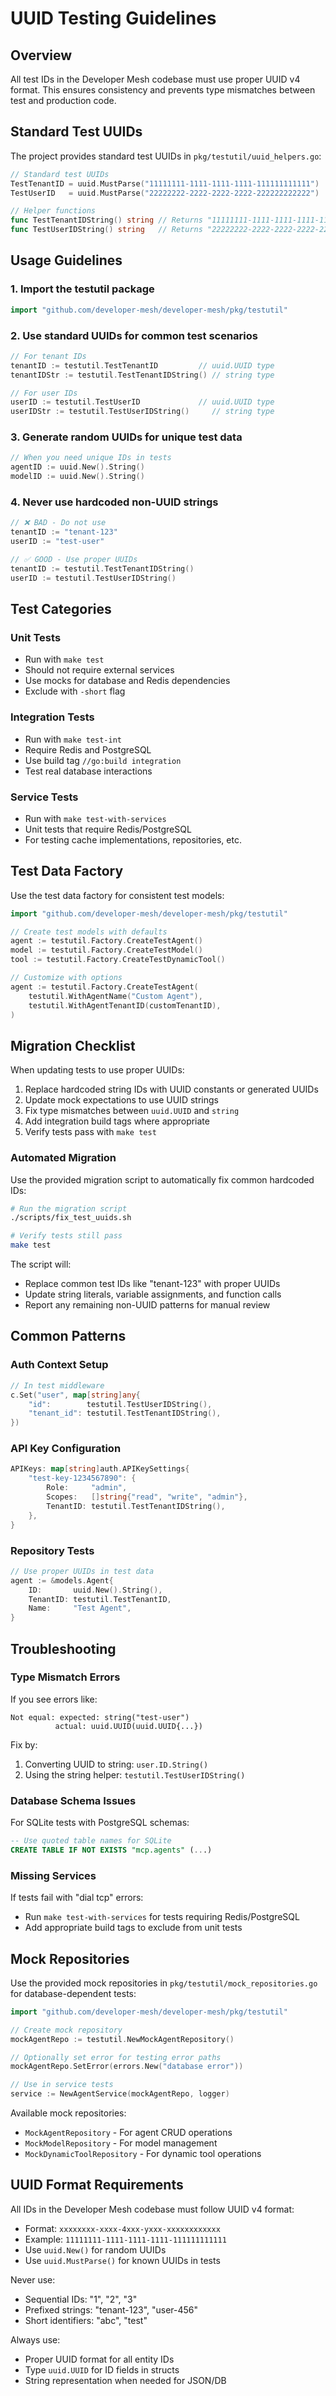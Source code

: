 # UUID Testing Guidelines

## Overview

All test IDs in the Developer Mesh codebase must use proper UUID v4 format. This ensures consistency and prevents type mismatches between test and production code.

## Standard Test UUIDs

The project provides standard test UUIDs in `pkg/testutil/uuid_helpers.go`:

```go
// Standard test UUIDs
TestTenantID = uuid.MustParse("11111111-1111-1111-1111-111111111111")
TestUserID   = uuid.MustParse("22222222-2222-2222-2222-222222222222")

// Helper functions
func TestTenantIDString() string // Returns "11111111-1111-1111-1111-111111111111"
func TestUserIDString() string   // Returns "22222222-2222-2222-2222-222222222222"
```

## Usage Guidelines

### 1. Import the testutil package

```go
import "github.com/developer-mesh/developer-mesh/pkg/testutil"
```

### 2. Use standard UUIDs for common test scenarios

```go
// For tenant IDs
tenantID := testutil.TestTenantID         // uuid.UUID type
tenantIDStr := testutil.TestTenantIDString() // string type

// For user IDs
userID := testutil.TestUserID             // uuid.UUID type
userIDStr := testutil.TestUserIDString()     // string type
```

### 3. Generate random UUIDs for unique test data

```go
// When you need unique IDs in tests
agentID := uuid.New().String()
modelID := uuid.New().String()
```

### 4. Never use hardcoded non-UUID strings

```go
// ❌ BAD - Do not use
tenantID := "tenant-123"
userID := "test-user"

// ✅ GOOD - Use proper UUIDs
tenantID := testutil.TestTenantIDString()
userID := testutil.TestUserIDString()
```

## Test Categories

### Unit Tests
- Run with `make test`
- Should not require external services
- Use mocks for database and Redis dependencies
- Exclude with `-short` flag

### Integration Tests
- Run with `make test-int`
- Require Redis and PostgreSQL
- Use build tag `//go:build integration`
- Test real database interactions

### Service Tests
- Run with `make test-with-services`
- Unit tests that require Redis/PostgreSQL
- For testing cache implementations, repositories, etc.

## Test Data Factory

Use the test data factory for consistent test models:

```go
import "github.com/developer-mesh/developer-mesh/pkg/testutil"

// Create test models with defaults
agent := testutil.Factory.CreateTestAgent()
model := testutil.Factory.CreateTestModel()
tool := testutil.Factory.CreateTestDynamicTool()

// Customize with options
agent := testutil.Factory.CreateTestAgent(
    testutil.WithAgentName("Custom Agent"),
    testutil.WithAgentTenantID(customTenantID),
)
```

## Migration Checklist

When updating tests to use proper UUIDs:

1. Replace hardcoded string IDs with UUID constants or generated UUIDs
2. Update mock expectations to use UUID strings
3. Fix type mismatches between `uuid.UUID` and `string`
4. Add integration build tags where appropriate
5. Verify tests pass with `make test`

### Automated Migration

Use the provided migration script to automatically fix common hardcoded IDs:

```bash
# Run the migration script
./scripts/fix_test_uuids.sh

# Verify tests still pass
make test
```

The script will:
- Replace common test IDs like "tenant-123" with proper UUIDs
- Update string literals, variable assignments, and function calls
- Report any remaining non-UUID patterns for manual review

## Common Patterns

### Auth Context Setup

```go
// In test middleware
c.Set("user", map[string]any{
    "id":        testutil.TestUserIDString(),
    "tenant_id": testutil.TestTenantIDString(),
})
```

### API Key Configuration

```go
APIKeys: map[string]auth.APIKeySettings{
    "test-key-1234567890": {
        Role:     "admin",
        Scopes:   []string{"read", "write", "admin"},
        TenantID: testutil.TestTenantIDString(),
    },
}
```

### Repository Tests

```go
// Use proper UUIDs in test data
agent := &models.Agent{
    ID:       uuid.New().String(),
    TenantID: testutil.TestTenantID,
    Name:     "Test Agent",
}
```

## Troubleshooting

### Type Mismatch Errors

If you see errors like:
```
Not equal: expected: string("test-user")
          actual: uuid.UUID(uuid.UUID{...})
```

Fix by:
1. Converting UUID to string: `user.ID.String()`
2. Using the string helper: `testutil.TestUserIDString()`

### Database Schema Issues

For SQLite tests with PostgreSQL schemas:
```sql
-- Use quoted table names for SQLite
CREATE TABLE IF NOT EXISTS "mcp.agents" (...)
```

### Missing Services

If tests fail with "dial tcp" errors:
- Run `make test-with-services` for tests requiring Redis/PostgreSQL
- Add appropriate build tags to exclude from unit tests

## Mock Repositories

Use the provided mock repositories in `pkg/testutil/mock_repositories.go` for database-dependent tests:

```go
import "github.com/developer-mesh/developer-mesh/pkg/testutil"

// Create mock repository
mockAgentRepo := testutil.NewMockAgentRepository()

// Optionally set error for testing error paths
mockAgentRepo.SetError(errors.New("database error"))

// Use in service tests
service := NewAgentService(mockAgentRepo, logger)
```

Available mock repositories:
- `MockAgentRepository` - For agent CRUD operations
- `MockModelRepository` - For model management
- `MockDynamicToolRepository` - For dynamic tool operations

## UUID Format Requirements

All IDs in the Developer Mesh codebase must follow UUID v4 format:
- Format: `xxxxxxxx-xxxx-4xxx-yxxx-xxxxxxxxxxxx`
- Example: `11111111-1111-1111-1111-111111111111`
- Use `uuid.New()` for random UUIDs
- Use `uuid.MustParse()` for known UUIDs in tests

Never use:
- Sequential IDs: "1", "2", "3"
- Prefixed strings: "tenant-123", "user-456"
- Short identifiers: "abc", "test"

Always use:
- Proper UUID format for all entity IDs
- Type `uuid.UUID` for ID fields in structs
- String representation when needed for JSON/DB